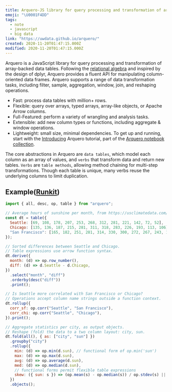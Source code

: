 ```yaml
---
title: Arquero-JS library for query processing and transformation of array-backed data tables
emoji: "\U0001F4DD"
tags:
  - note
  - javascript
  - big data
link: "https://uwdata.github.io/arquero/"
created: 2020-11-20T01:47:15.000Z
modified: 2020-11-20T01:47:15.000Z
---
```


Arquero is a JavaScript library for query processing and transformation of array-backed data tables. Following the [relational algebra](https://en.wikipedia.org/wiki/Relational_algebra) and inspired by the design of dplyr, Arquero provides a fluent API for manipulating column-oriented data frames. Arquero supports a range of data transformation tasks, including filter, sample, aggregation, window, join, and reshaping operations.

- Fast: process data tables with million+ rows.
- Flexible: query over arrays, typed arrays, array-like objects, or Apache Arrow columns.
- Full-Featured: perform a variety of wrangling and analysis tasks.
- Extensible: add new column types or functions, including aggregate & window operations.
- Lightweight: small size, minimal dependencies.
  To get up and running, start with the [Introducing](https://observablehq.com/@uwdata/introducing-arquero) Arquero tutorial, part of the [Arquero notebook collection](https://observablehq.com/collection/@uwdata/arquero).

The core abstractions in Arquero are `data tables`, which model each column as an array of values, and `verbs` that transform data and return new tables. `Verbs` are `table methods`, allowing method chaining for multi-step transformations. Though each table is unique, many verbs reuse the underlying columns to limit duplication.

## Example([Runkit](https://runkit.com/lkcozy/5ef6f90d1faf8b001ae50404))

```js
import { all, desc, op, table } from "arquero";

// Average hours of sunshine per month, from https://usclimatedata.com/.
const dt = table({
  Seattle: [69, 108, 178, 207, 253, 268, 312, 281, 221, 142, 72, 52],
  Chicago: [135, 136, 187, 215, 281, 311, 318, 283, 226, 193, 113, 106],
  "San Francisco": [165, 182, 251, 281, 314, 330, 300, 272, 267, 243, 189, 156],
});

// Sorted differences between Seattle and Chicago.
// Table expressions use arrow function syntax.
dt.derive({
  month: (d) => op.row_number(),
  diff: (d) => d.Seattle - d.Chicago,
})
  .select("month", "diff")
  .orderby(desc("diff"))
  .print();

// Is Seattle more correlated with San Francisco or Chicago?
// Operations accept column name strings outside a function context.
dt.rollup({
  corr_sf: op.corr("Seattle", "San Francisco"),
  corr_chi: op.corr("Seattle", "Chicago"),
}).print();

// Aggregate statistics per city, as output objects.
// Reshape (fold) the data to a two column layout: city, sun.
dt.fold(all(), { as: ["city", "sun"] })
  .groupby("city")
  .rollup({
    min: (d) => op.min(d.sun), // functional form of op.min('sun')
    max: (d) => op.max(d.sun),
    avg: (d) => op.average(d.sun),
    med: (d) => op.median(d.sun),
    // functional forms permit flexible table expressions
    skew: ({ sun: s }) => (op.mean(s) - op.median(s)) / op.stdev(s) || 0,
  })
  .objects();
```
